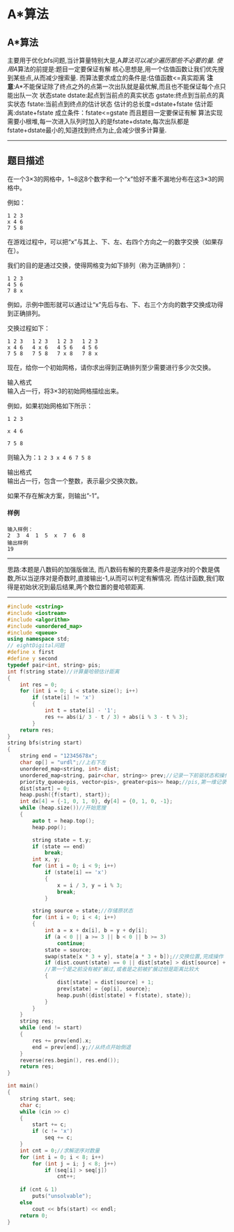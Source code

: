 # A*算法

## A*算法

主要用于优化bfs问题,当计算量特别大是,A*算法可以减少遍历那些不必要的量.
使用A*算法的前提是:题目一定要保证有解
核心思想是,用一个估值函数让我们优先搜到某些点,从而减少搜索量.
而算法要求成立的条件是:估值函数<=真实距离
**注意**:A*不能保证除了终点之外的点第一次出队就是最优解,而且也不能保证每个点只能出队一次
状态state
dstate:起点到当前点的真实状态
gstate:终点到当前点的真实状态
fstate:当前点到终点的估计状态
估计的总长度=dstate+fstate
估计距离:dstate+fstate
成立条件：fstate<=gstate
而且题目一定要保证有解
算法实现需要小根堆,每一次进入队列时加入的是fstate+dstate,每次出队都是fstate+dstate最小的,知道找到终点为止,会减少很多计算量.

---

## 题目描述

在一个3×3的网格中，1~8这8个数字和一个“x”恰好不重不漏地分布在这3×3的网格中。

例如：

```
1 2 3
x 4 6
7 5 8
```

在游戏过程中，可以把“x”与其上、下、左、右四个方向之一的数字交换（如果存在）。

我们的目的是通过交换，使得网格变为如下排列（称为正确排列）：

```
1 2 3
4 5 6
7 8 x
```

例如，示例中图形就可以通过让“x”先后与右、下、右三个方向的数字交换成功得到正确排列。

交换过程如下：

```
1 2 3   1 2 3   1 2 3   1 2 3
x 4 6   4 x 6   4 5 6   4 5 6
7 5 8   7 5 8   7 x 8   7 8 x
```

现在，给你一个初始网格，请你求出得到正确排列至少需要进行多少次交换。

输入格式\
输入占一行，将3×3的初始网格描绘出来。

例如，如果初始网格如下所示：

```
1 2 3

x 4 6

7 5 8
```

则输入为：`1 2 3 x 4 6 7 5 8`

输出格式\
输出占一行，包含一个整数，表示最少交换次数。

如果不存在解决方案，则输出”-1”。

#### 样例

```
输入样例：
2  3  4  1  5  x  7  6  8 
输出样例
19
```
---
思路:本题是八数码的加强版做法,
而八数码有解的充要条件是逆序对的个数是偶数,所以当逆序对是奇数时,直接输出-1,从而可以判定有解情况.
而估计函数,我们取得是初始状况到最后结果,两个数位置的曼哈顿距离.

---
```cpp
#include <cstring>
#include <iostream>
#include <algorithm>
#include <unordered_map>
#include <queue>
using namespace std;
// eightDigital问题
#define x first
#define y second
typedef pair<int, string> pis;
int f(string state)//计算曼哈顿估计距离
{
    int res = 0;
    for (int i = 0; i < state.size(); i++)
        if (state[i] != 'x')
        {
            int t = state[i] - '1';
            res += abs(i/ 3 - t / 3) + abs(i % 3 - t % 3);
        }
    return res;
}
string bfs(string start)
{
    string end = "12345678x";
    char op[] = "urdl";//上右下左
    unordered_map<string, int> dist;
    unordered_map<string, pair<char, string>> prev;//记录一下前驱状态和操作
    priority_queue<pis, vector<pis>, greater<pis>> heap;//pis,第一维记录估计距离,第二维记录状态
    dist[start] = 0;
    heap.push({f(start), start});
    int dx[4] = {-1, 0, 1, 0}, dy[4] = {0, 1, 0, -1};
    while (heap.size())//开始宽搜
    {
        auto t = heap.top();
        heap.pop();

        string state = t.y;
        if (state == end)
            break;
        int x, y;
        for (int i = 0; i < 9; i++)
            if (state[i] == 'x')
            {
                x = i / 3, y = i % 3;
                break;
            }

        string source = state;//存储原状态
        for (int i = 0; i < 4; i++)
        {
            int a = x + dx[i], b = y + dy[i];
            if (a < 0 || a >= 3 || b < 0 || b >= 3)
                continue;
            state = source;
            swap(state[x * 3 + y], state[a * 3 + b]);//交换位置,完成操作
            if (dist.count(state) == 0 || dist[state] > dist[source] + 1)
            //第一个是之前没有被扩展过,或者是之前被扩展过但是距离比较大
            {
                dist[state] = dist[source] + 1;
                prev[state] = {op[i], source};
                heap.push({dist[state] + f(state), state});
            }
        }
    }
    string res;
    while (end != start)
    {
        res += prev[end].x;
        end = prev[end].y;//从终点开始倒退
    }
    reverse(res.begin(), res.end());
    return res;
}

int main()
{
    string start, seq;
    char c;
    while (cin >> c)
    {
        start += c;
        if (c != 'x')
            seq += c;
    }
    int cnt = 0;//求解逆序对数量
    for (int i = 0; i < 8; i++)
        for (int j = i; j < 8; j++)
            if (seq[i] > seq[j])
                cnt++;
                
    if (cnt & 1)
        puts("unsolvable");
    else
        cout << bfs(start) << endl;
    return 0;
}

```